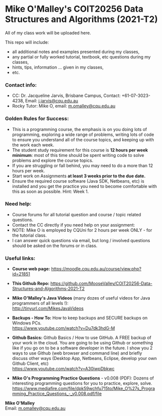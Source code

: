 # Mike O'Malley's COIT20256 Data Structures and Algorithms (2021-T2)

All of my class work will be uploaded here.

This repo will include:
* all additional notes and examples presented during my classes,
* any partial or fully worked tutorial, textbook, etc questions during my classes,
* hints, tips, information ... given in my classes,
* etc.

### Contact info:
* CC: Dr. Jacqueline Jarvis, Brisbane Campus, Contact: +61-07-3023-4238, Email: j.jarvis@cqu.edu.au
* Rocky Tutor: Mike O, email: m.omalley@cqu.edu.au

### Golden Rules for Success:
* This is a programming course, the emphasis is on you doing lots of programming, exploring a wide range of problems, writing lots of code to ensure you understand all of the course topics, and keeping up with the work each week.
* The student study requirement for this course is **12 hours per week minimum**: most of this time should be spent writing code to solve problems and explore the course topics.
* If you are struggling or fall behind, you may need to do a more than 12 hours per week.
* Start work on Assignments **at least 3 weeks prior to the due date.**
* Ensure the required course software (Java SDK, Netbeans, etc) is installed and you get the practice you need to become comfortable with this as soon as possible. Hint: Week 1.

### Need help:
* Course forums for all tutorial question and course / topic related questions.
* Contact the CC directly if you need help on your assignment:
* NOTE: Mike O is employed by CQUni for 2 hours per week ONLY - for the tutorial class.
* I can answer quick questions via email, but long / involved questions should be asked on the forums or in class.


### Useful links:

* **Course web page:** https://moodle.cqu.edu.au/course/view.php?id=21851

* **This Github Repo:** https://github.com/MooseValley/COIT20256-Data-Structures-and-Algorithms-2021-T2

* **Mike O'Malley's Java Videos** (many dozes of useful videos for Java programmers of all levels !):
<br>http://tinyurl.com/MikesJavaVideos

* **Backups - How To:**
How to keep backups and SECURE backups on Windows PCs.
<br>https://www.youtube.com/watch?v=Du7dk3hdG-M

* **Github Basics:**
Github Basics / How to use GitHub.
A FREE backup of your work in the cloud.  You are going to be using Github or something like if you go on to be a software developer in the future.
I show you 2 ways to use Github (web browser and command line)
and briefly discuss other ways (Desktop App, Netbeans, Eclipse, develop your own Github Client, etc)
<br>https://www.youtube.com/watch?v=A30iwpDbkwc

* **Mike O's Programming Practice Questions** - v0.008 (PDF):
Dozens of interesting programming questions for you to practice, explore, solve.
<br>https://www.mediafire.com/file/dpk59wchfu715to/Mike_O%27s_Programming_Practice_Questions_-_v0.008.pdf/file

**Mike O'Malley**
<br>Email: m.omalley@cqu.edu.au

